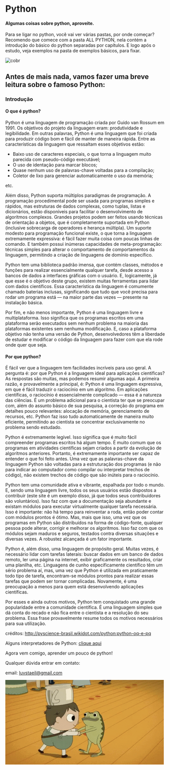 # Python

#### Algumas coisas sobre python, aproveite.
Para se ligar no python, você vai ver várias pastas, por onde começar?
Recomendo que comece com a pasta ALL PYTHON, nela contém a introdução do básico do python separadas por capítulos.
E logo após o estudo, veja exemplos na pasta de exemplos básicos, para fixar.


![cobr](https://github.com/pizza2u/Python/blob/master/images/source.gif)

## Antes de mais nada, vamos fazer uma breve leitura sobre o famoso Python: 
### Introdução
#### O que é python?
Python é uma linguagem de programação criada por Guido van Rossum em 1991. Os objetivos do projeto da linguagem eram: produtividade e legibilidade. Em outras palavras, Python é uma linguagem que foi criada para produzir código bom e fácil de manter de maneira rápida. Entre as características da linguagem que ressaltam esses objetivos estão:

- Baixo uso de caracteres especiais, o que torna a linguagem muito parecida com pseudo-código executável;
- O uso de identação para marcar blocos;
- Quase nenhum uso de palavras-chave voltadas para a compilação;
- Coletor de lixo para gerenciar automaticamente o uso da memória;

etc.

Além disso, Python suporta múltiplos paradigmas de programação. A programação procedimental pode ser usada para programas simples e rápidos, mas estruturas de dados complexas, como tuplas, listas e dicionários, estão disponíveis para facilitar o desenvolvimento de algoritmos complexos. Grandes projetos podem ser feitos usando técnicas de orientação a objetos, que é completamente suportada em Python (inclusive sobrecarga de operadores e herança múltipla). Um suporte modesto para programação funcional existe, o que torna a linguagem extremamente expressiva: é fácil fazer muita coisa com poucas linhas de comando. E também possui inúmeras capacidades de meta-programação: técnicas simples para alterar o comportamento de comportamentos da linguagem, permitindo a criação de linguagens de domínio específico.

Python tem uma biblioteca padrão imensa, que contém classes, métodos e funções para realizar essencialmente qualquer tarefa, desde acesso a bancos de dados a interfaces gráficas com o usuário. E, logicamente, já que esse é o objetivo deste grupo, existem muitas ferramentas para lidar com dados científicos. Essa característica da linguagem é comumente chamado baterias inclusas, significando que tudo que você precisa para rodar um programa está — na maior parte das vezes — presente na instalação básica.

Por fim, e não menos importante, Python é uma linguagem livre e multiplataforma. Isso significa que os programas escritos em uma plataforma serão executados sem nenhum problema na maioria das plataformas existentes sem nenhuma modificação. E, caso a plataforma objetivo não tenha uma versão de Python, desenvolvedores têm a liberdade de estudar e modificar o código da linguagem para fazer com que ela rode onde quer que seja.

#### Por que python?
É fácil ver que a linguagem tem facilidades incríveis para uso geral. A pergunta é: por que Python é a linguagem ideal para aplicações científicas? As respostas são muitas, mas podemos resumir algumas aqui. A primeira razão, e provavelmente a principal, é: Python é uma linguagem expressiva, em que é fácil traduzir o raciocínio em um algoritmo. Em aplicações científicas, o raciocínio é essencialmente complicado — essa é a natureza das ciências. É um problema adicional para o cientista ter que se preocupar com, além do assunto básico de sua pesquisa, a correção do programa em detalhes pouco relevantes: alocação de memória, gerenciamento de recursos, etc. Python faz isso tudo automaticamente de maneira muito eficiente, permitindo ao cientista se concentrar exclusivamente no problema sendo estudado.

Python é extremamente legível. Isso significa que é muito fácil compreender programas escritos há algum tempo. É muito comum que os programas em atividades científicas sejam criados a partir da evolução de algoritmos anteriores. Portanto, é extremamente importante ser capaz de entender o que foi feito antes. Uma vez que as palavras-chave da linguagem Python são voltadas para a estruturação dos programas (e não para indicar ao computador como compilar ou interpretar trechos de código), não existem trechos de código que são inúteis para o raciocínio.

Python tem uma comunidade ativa e vibrante, espalhada por todo o mundo. E, sendo uma linguagem livre, todos os seus usuários estão dispostos a contribuir (este site é um exemplo disso, já que todos seus contribuidores são voluntários). Isso faz com que a documentação seja abundante e existam módulos para executar virtualmente qualquer tarefa necessária. Isso é importante: não há tempo para reinventar a roda, então poder contar com módulos prontos é ótimo. Mas, mais que isso, uma vez que os programas em Python são distribuídos na forma de código-fonte, qualquer pessoa pode alterar, corrigir e melhorar os algoritmos. Isso faz com que os módulos sejam maduros e seguros, testados contra diversas situações e diversas vezes. A robustez alcançada é um fator importante.

Python é, além disso, uma linguagem de propósito geral. Muitas vezes, é necessário lidar com tarefas laterais: buscar dados em um banco de dados remoto, ler uma página na internet, exibir graficamente os resultados, criar uma planilha, etc. Linguagens de cunho especificamente científico têm um sério problema aí, mas, uma vez que Python é utilizada em praticamente todo tipo de tarefa, encontram-se módulos prontos para realizar essas tarefas que podem ser tornar complicadas. Novamente, é uma preocupação a menos para quem está desenvolvendo aplicações científicas.

Por esses e ainda outros motivos, Python tem conquistado uma grande popularidade entre a comunidade científica. É uma linguagem simples que dá conta do recado e não fica entre o cientista e a resolução do seu problema. Essa frase provavelmente resume todos os motivos necessários para sua utilização.

créditos: http://pyscience-brasil.wikidot.com/python:python-oq-e-pq

Alguns interpretadores de Python: [clique aqui](https://github.com/pizza2u/Python/blob/master/interponline.txt)

Agora vem comigo, aprender um pouco de python!

Qualquer dúvida entrar em contato:

email: luvstaeil@gmail.com

![gif](https://github.com/pizza2u/Python/blob/master/images/tenor.gif)
